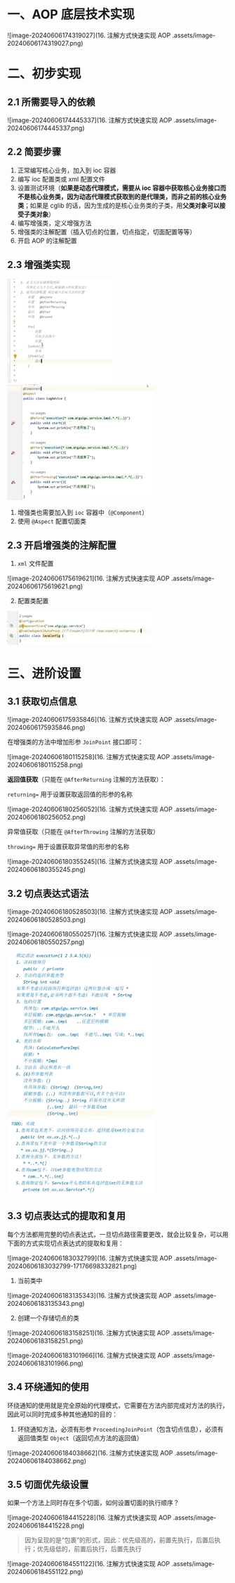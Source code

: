 # 一、AOP 底层技术实现

![image-20240606174319027](16. 注解方式快速实现 AOP .assets/image-20240606174319027.png)

# 二、初步实现

## 2.1 所需要导入的依赖

![image-20240606174445337](16. 注解方式快速实现 AOP .assets/image-20240606174445337.png)

## 2.2 简要步骤

1. 正常编写核心业务，加入到 ioc 容器
2. 编写 ioc 配置类或 xml 配置文件
3. 设置测试环境（**如果是动态代理模式，需要从 ioc 容器中获取核心业务接口而不是核心业务类，因为动态代理模式获取到的是代理类，而非之前的核心业务类**；如果是 cglib 的话，因为生成的是核心业务类的子类，用**父类对象可以接受子类对象**）
4. 编写增强类，定义增强方法
5. 增强类的注解配置（插入切点的位置，切点指定，切面配置等等）
6. 开启 AOP 的注解配置

## 2.3 增强类实现

<img src="16. 注解方式快速实现 AOP .assets/image-20240606175053651.png" alt="image-20240606175053651" style="zoom:50%;" />

<img src="16. 注解方式快速实现 AOP .assets/image-20240606175143001.png" alt="image-20240606175143001" style="zoom:50%;" />

1. 增强类也需要加入到 `ioc` 容器中（`@Component`）
2. 使用 `@Aspect` 配置切面类

## 2.3 开启增强类的注解配置

1.  `xml` 文件配置

![image-20240606175619621](16. 注解方式快速实现 AOP .assets/image-20240606175619621.png)

2. 配置类配置

<img src="16. 注解方式快速实现 AOP .assets/image-20240606175652002.png" alt="image-20240606175652002" style="zoom:50%;" />

# 三、进阶设置

## 3.1 获取切点信息

![image-20240606175935846](16. 注解方式快速实现 AOP .assets/image-20240606175935846.png)

在增强类的方法中增加形参 `JoinPoint` 接口即可：

![image-20240606180115258](16. 注解方式快速实现 AOP .assets/image-20240606180115258.png)

**返回值获取**（只能在 `@AfterReturning` 注解的方法获取）：

`returning=` 用于设置获取返回值的形参的名称

![image-20240606180256052](16. 注解方式快速实现 AOP .assets/image-20240606180256052.png)

异常值获取（只能在 `@AfterThrowing` 注解的方法获取）

`throwing=` 用于设置获取异常值的形参的名称

![image-20240606180355245](16. 注解方式快速实现 AOP .assets/image-20240606180355245.png)

## 3.2 切点表达式语法

![image-20240606180528503](16. 注解方式快速实现 AOP .assets/image-20240606180528503.png)

![image-20240606180550257](16. 注解方式快速实现 AOP .assets/image-20240606180550257.png)

<img src="16. 注解方式快速实现 AOP .assets/image-20240606180637868.png" alt="image-20240606180637868" style="zoom:67%;" />

<img src="16. 注解方式快速实现 AOP .assets/image-20240606180724431.png" alt="image-20240606180724431" style="zoom: 67%;" />

## 3.3 切点表达式的提取和复用

每个方法都用完整的切点表达式，一旦切点路径需要更改，就会比较复杂，可以用下面的方式实现切点表达式的提取和复用：

![image-20240606183032799](16. 注解方式快速实现 AOP .assets/image-20240606183032799-17176698332821.png)

1. 当前类中

![image-20240606183135343](16. 注解方式快速实现 AOP .assets/image-20240606183135343.png)

2. 创建一个存储切点的类

![image-20240606183158251](16. 注解方式快速实现 AOP .assets/image-20240606183158251.png)

![image-20240606183101966](16. 注解方式快速实现 AOP .assets/image-20240606183101966.png)

## 3.4 环绕通知的使用

环绕通知的使用就是完全原始的代理模式，它需要在方法内部完成对方法的执行，因此可以同时完成多种其他通知的目的：

1. 环绕通知方法，必须有形参 `ProceedingJoinPoint`（包含切点信息），必须有返回值类型 `Object`（返回切点方法的返回值）

![image-20240606184038662](16. 注解方式快速实现 AOP .assets/image-20240606184038662.png)

## 3.5 切面优先级设置

如果一个方法上同时存在多个切面，如何设置切面的执行顺序？

![image-20240606184415228](16. 注解方式快速实现 AOP .assets/image-20240606184415228.png)

> 因为呈现的是“包裹”的形式，因此：优先级高的，前置先执行，后置后执行；优先级低的，前置后执行，后置先执行

![image-20240606184551122](16. 注解方式快速实现 AOP .assets/image-20240606184551122.png)